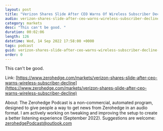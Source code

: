 ```yaml
---
layout: post
title: "Verizon Shares Slide After CEO Warns Of Wireless Subscriber Decline"
audio: verizon-shares-slide-after-ceo-warns-wireless-subscriber-decline-0
category: markets
desc: "This can't be good. "
duration: 00:02:06
length: 126
datetime: Wed, 14 Sep 2022 17:58:00 +0000
tags: podcast
guid: verizon-shares-slide-after-ceo-warns-wireless-subscriber-decline-0
order: 0
---
```

This can't be good. 

Link: [https://www.zerohedge.com/markets/verizon-shares-slide-after-ceo-warns-wireless-subscriber-decline](https://www.zerohedge.com/markets/verizon-shares-slide-after-ceo-warns-wireless-subscriber-decline)

About: The Zerohedge Podcast is a non-commercial, automated program, designed to give people a way to get news from Zerohedge in an audio format.  I am actively working on tweaking and improving the setup to create a better listening experience (September 2022).  Suggestions are welcome: [zerohedgePodcast@outlook.com](mailto:zerohedgePodcast@outlook.com)